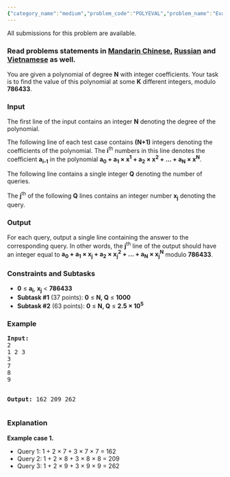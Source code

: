 ```yaml
---
{"category_name":"medium","problem_code":"POLYEVAL","problem_name":"Evaluate the polynomial","languages_supported":{"0":"ADA","1":"ASM","2":"BASH","3":"BF","4":"C","5":"C99 strict","6":"CAML","7":"CLOJ","8":"CLPS","9":"CPP 4.3.2","10":"CPP 4.9.2","11":"CPP14","12":"CS2","13":"D","14":"ERL","15":"FORT","16":"FS","17":"GO","18":"HASK","19":"ICK","20":"ICON","21":"JAVA","22":"JS","23":"LISP clisp","24":"LISP sbcl","25":"LUA","26":"NEM","27":"NICE","28":"NODEJS","29":"PAS fpc","30":"PAS gpc","31":"PERL","32":"PERL6","33":"PHP","34":"PIKE","35":"PRLG","36":"PYPY","37":"PYTH","38":"PYTH 3.4","39":"RUBY","40":"SCALA","41":"SCM chicken","42":"SCM guile","43":"SCM qobi","44":"ST","45":"TCL","46":"TEXT","47":"WSPC"},"max_timelimit":3,"source_sizelimit":50000,"problem_author":"xcwgf666","problem_tester":"mugurelionut","date_added":"22-05-2016","tags":{"0":"fft","1":"july16","2":"simple","3":"xcwgf666"},"editorial_url":"http://discuss.codechef.com/problems/POLYEVAL","time":{"view_start_date":1468402200,"submit_start_date":1468402200,"visible_start_date":1468402200,"end_date":1735669800},"layout":"problem"}
---
```

<span class="solution-visible-txt">All submissions for this problem are available.</span><h3> Read problems statements in <a target="_blank" href="http://www.codechef.com/download/translated/JULY16/mandarin/POLYEVAL.pdf">Mandarin Chinese</a>, <a target="_blank" href="http://www.codechef.com/download/translated/JULY16/russian/POLYEVAL.pdf">Russian</a> and <a target="_blank" href="http://www.codechef.com/download/translated/JULY16/vietnamese/POLYEVAL.pdf">Vietnamese</a> as well.</h3>
<p>You are given a polynomial of degree <b>N</b> with integer coefficients. Your task is to find the value of this polynomial at some <b>K</b> different integers, modulo <b>786433</b>.</p>
<h3>Input</h3>
<p>The first line of the input contains an integer <b>N</b> denoting the degree of the polynomial.</p>
<p>The following line of each test case contains <b>(N+1)</b> integers denoting the coefficients of the polynomial. The <b>i</b><sup>th</sup> numbers in this line denotes the coefficient <b>a<sub>i-1</sub></b> in the polynomial <b>a<sub>0</sub> + a<sub>1</sub> × x<sup>1</sup> + a<sub>2</sub> × x<sup>2</sup> + ... + a<sub>N</sub> × x<sup>N</sup></b>. </p>
<p>The following line contains a single integer <b>Q</b> denoting the number of queries.</p>
<p>The <b>j</b><sup>th</sup> of the following <b>Q</b> lines contains an integer number <b>x<sub>j</sub></b> denoting the query.</p>
<h3>Output</h3>
<p>For each query, output a single line containing the answer to the corresponding query. In other words, the <b>j</b><sup>th</sup> line of the output should have an integer equal to <b>a<sub>0</sub> + a<sub>1</sub> × x<sub>j</sub> + a<sub>2</sub> × x<sub>j</sub><sup>2</sup> + ... + a<sub>N</sub> × x<sub>j</sub><sup>N</sup></b> modulo <b>786433</b>.
</p>
<h3>Constraints and Subtasks</h3>
<p><ul>
<li><b>0</b> ≤ <b>a<sub>i</sub></b>, <b>x<sub>j</sub></b> &lt; <b>786433</b></li>
<li><b>Subtask #1</b> (37 points): <b>0</b> ≤ <b>N, Q</b> ≤ <b>1000</b></li>
<li><b>Subtask #2</b> (63 points): <b>0</b> ≤ <b>N, Q</b> ≤ <b>2.5 × 10<sup>5</sup></b></li>
</ul>
</p>
<h3>Example</h3>
<pre><b>Input:</b>
<tt>2
1 2 3
3
7
8
9</tt>

<b>Output:</b>
<tt>162
209
262</tt>
</pre><h3>Explanation</h3>
<p><b>Example case 1.</b> </p>
<ul>
<li>Query 1: 1 + 2 × 7 + 3 × 7 × 7 = 162</li>
<li>Query 2: 1 + 2 × 8 + 3 × 8 × 8 = 209</li>
<li>Query 3: 1 + 2 × 9 + 3 × 9 × 9 = 262</li>
</ul>

